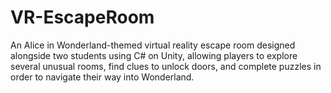 # VR-EscapeRoom

An Alice in Wonderland-themed virtual reality escape room designed alongside two students using C# on Unity, allowing players to explore several unusual rooms, find clues to unlock doors, and complete puzzles in order to navigate their way into Wonderland.
